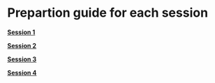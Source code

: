 Prepartion guide for each session
=================================


[**Session 1**](https://github.com/sumeetpalsingh/R_course/blob/master/Preparation/Session1_Preparation.md)

[**Session 2**](https://github.com/sumeetpalsingh/R_course/blob/master/Preparation/Session2_Preparation.md)

[**Session 3**](https://github.com/sumeetpalsingh/R_course/blob/master/Preparation/Session3_Preparation.md)

[**Session 4**](https://github.com/sumeetpalsingh/R_course/blob/master/Preparation/Session4_Preparation.md)
